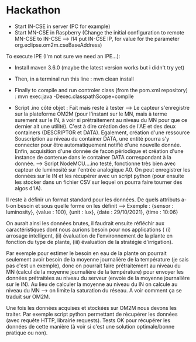 # Hackathon


- Start IN-CSE in server (PC for example)
- Start MN-CSE in Raspberry (Change the initial configuration to remote MN-CSE to IN-CSE --> l14 put IN-CSE IP, for value for the parameter org.eclipse.om2m.cseBaseAddress)

To execute IPE (I'm not sure we need an IPE...):

- Install maven 3.6.0 (maybe the latest version works but i didn't try yet)
- Then, in a terminal run this line : mvn clean install
- Finally to compile and run controler class (from the pom.xml repository) : mvn exec:java -Dexec.classpathScope=compile




- Script .ino côté objet : Fait mais reste à tester --> Le capteur s'enregistre sur la plateforme OM2M (pour l'instant sur le MN, mais à terme surement sur le IN, à voir si prétraitement au niveau du MN pour que ce dernier ait une utilité). C'est à dire création des de l'AE et des deux containers (DESCRIPTOR et DATA). Egalement, création d'une ressource Souscription au niveau du container DATA, une entité pourra s'y connecter pour être automatiquement notifié d'une nouvelle donnée. Enfin, acquisition d'une donnée de facon périodique et création d'une instance de contenue dans le container DATA correspondant à la donnée.
--> Script NodeMCU....ino testé, fonctionne très bien avec capteur de luminosité sur l'entrée analogique A0. On peut enregistrer les données sur le IN et les récupérer avec un script python (pour ensuite les stocker dans un fichier CSV sur lequel on pourra faire tourner des algos d'IA). 

Il reste à définir un format standard pour les données. De quels attributs a-t-on besoin et sous quelle forme on les définit --> 
Exemple : {sensor : luminosity}, {value : 100}, {unit : lux}, {date : 29/10/2021}, {time : 10:06}

On aurait ainsi les données brutes, il faudrait ensuite réfléchir aux caractéristiques dont nous aurions besoin pour nos applications ( (i) arrosage intelligent, (ii) évaluation de l'environnement de la plante en fonction du type de plante, (iii) évaluation de la stratégie d'irrigation). 

Par exemple pour estimer le besoin en eau de la plante on pourrait seulement avoir besoin de la moyenne journalière de la température (je sais pas c'est un exemple), donc on pourrait faire prétraitement au niveau du MN (calcul de la moyenne journalière de la température) pour envoyer les données prétraitées au niveau du serveur (envoie de la moyenne journalière sur le IN). Au lieu de calculer la moyenne au niveau du IN on calcule au niveau du MN --> on limite la saturation du réseau. A voir comment ça se traduit sur OM2M. 

Une fois les données acquises et stockées sur OM2M nous devons les traiter. Par exemple script python permettant de récupérer les données (avec requête HTTP, librairie requests). Tests OK pour récupérer les données de cette manière (à voir si c'est une solution optimale/bonne pratique ou non). 

